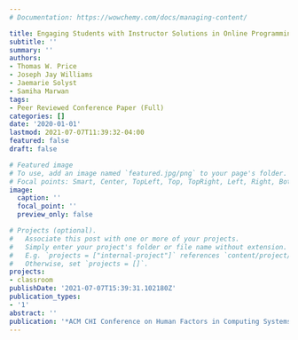 ```yaml
---
# Documentation: https://wowchemy.com/docs/managing-content/

title: Engaging Students with Instructor Solutions in Online Programming Homework
subtitle: ''
summary: ''
authors:
- Thomas W. Price
- Joseph Jay Williams
- Jaemarie Solyst
- Samiha Marwan
tags:
- Peer Reviewed Conference Paper (Full)
categories: []
date: '2020-01-01'
lastmod: 2021-07-07T11:39:32-04:00
featured: false
draft: false

# Featured image
# To use, add an image named `featured.jpg/png` to your page's folder.
# Focal points: Smart, Center, TopLeft, Top, TopRight, Left, Right, BottomLeft, Bottom, BottomRight.
image:
  caption: ''
  focal_point: ''
  preview_only: false

# Projects (optional).
#   Associate this post with one or more of your projects.
#   Simply enter your project's folder or file name without extension.
#   E.g. `projects = ["internal-project"]` references `content/project/deep-learning/index.md`.
#   Otherwise, set `projects = []`.
projects:
- classroom
publishDate: '2021-07-07T15:39:31.102180Z'
publication_types:
- '1'
abstract: ''
publication: '*ACM CHI Conference on Human Factors in Computing Systems*'
---
```


